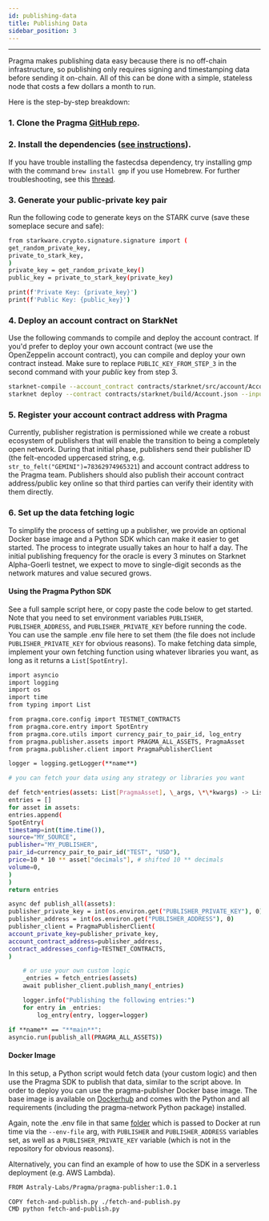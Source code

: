 ```yaml
---
id: publishing-data
title: Publishing Data
sidebar_position: 3
---
```


---

Pragma makes publishing data easy because there is no off-chain infrastructure, so publishing only requires signing and timestamping data before sending it on-chain. All of this can be done with a simple, stateless node that costs a few dollars a month to run.

Here is the step-by-step breakdown:

### 1. Clone the Pragma [GitHub repo](https://github.com/Astraly-Labs/Pragma).

### 2. Install the dependencies ([see instructions](https://github.com/Astraly-Labs/Pragma#setup)).

If you have trouble installing the fastecdsa dependency, try installing gmp with the command `brew install gmp` if you use Homebrew. For further troubleshooting, see this [thread](https://github.com/OpenZeppelin/nile/issues/22).

### 3. Generate your public-private key pair

Run the following code to generate keys on the STARK curve (save these someplace secure and safe):

```bash
from starkware.crypto.signature.signature import (
get_random_private_key,
private_to_stark_key,
)
private_key = get_random_private_key()
public_key = private_to_stark_key(private_key)

print(f'Private Key: {private_key}')
print(f'Public Key: {public_key}')
```

### 4. Deploy an account contract on StarkNet

Use the following commands to compile and deploy the account contract. If you'd prefer to deploy your own account contract (we use the OpenZeppelin account contract), you can compile and deploy your own contract instead. Make sure to replace `PUBLIC_KEY_FROM_STEP_3` in the second command with your _public_ key from step 3.

```bash
starknet-compile --account_contract contracts/starknet/src/account/Account.cairo --abi contracts/starknet/build/Account_abi.json --output contracts/starknet/build/Account.json --cairo_path contracts/starknet/src:contracts/starknet/lib
starknet deploy --contract contracts/starknet/build/Account.json --inputs <PUBLIC_KEY_FROM_STEP_3> --no_wallet --network alpha-goerli
```

### 5. Register your account contract address with Pragma

Currently, publisher registration is permissioned while we create a robust ecosystem of publishers that will enable the transition to being a completely open network. During that initial phase, publishers send their publisher ID (the felt-encoded uppercased string, e.g. `str_to_felt("GEMINI")=78362974965321`) and account contract address to the Pragma team. Publishers should also publish their account contract address/public key online so that third parties can verify their identity with them directly.

### 6. Set up the data fetching logic

To simplify the process of setting up a publisher, we provide an optional Docker base image and a Python SDK which can make it easier to get started. The process to integrate usually takes an hour to half a day.
The initial publishing frequency for the oracle is every 3 minutes on Starknet Alpha-Goerli testnet, we expect to move to single-digit seconds as the network matures and value secured grows.

#### Using the Pragma Python SDK

See a full sample script here, or copy paste the code below to get started. Note that you need to set environment variables `PUBLISHER`, `PUBLISHER_ADDRESS`, and `PUBLISHER_PRIVATE_KEY` before running the code. You can use the sample .env file here to set them (the file does not include `PUBLISHER_PRIVATE_KEY` for obvious reasons).
To make fetching data simple, implement your own fetching function using whatever libraries you want, as long as it returns a `List[SpotEntry]`.

```bash
import asyncio
import logging
import os
import time
from typing import List

from pragma.core.config import TESTNET_CONTRACTS
from pragma.core.entry import SpotEntry
from pragma.core.utils import currency_pair_to_pair_id, log_entry
from pragma.publisher.assets import PRAGMA_ALL_ASSETS, PragmaAsset
from pragma.publisher.client import PragmaPublisherClient

logger = logging.getLogger(**name**)

# you can fetch your data using any strategy or libraries you want

def fetch*entries(assets: List[PragmaAsset], \_args, \*\*kwargs) -> List[SpotEntry]:
entries = []
for asset in assets:
entries.append(
SpotEntry(
timestamp=int(time.time()),
source="MY_SOURCE",
publisher="MY_PUBLISHER",
pair_id=currency_pair_to_pair_id("TEST", "USD"),
price=10 * 10 ** asset["decimals"], # shifted 10 ** decimals
volume=0,
)
)
return entries

async def publish_all(assets):
publisher_private_key = int(os.environ.get("PUBLISHER_PRIVATE_KEY"), 0)
publisher_address = int(os.environ.get("PUBLISHER_ADDRESS"), 0)
publisher_client = PragmaPublisherClient(
account_private_key=publisher_private_key,
account_contract_address=publisher_address,
contract_addresses_config=TESTNET_CONTRACTS,
)

    # or use your own custom logic
    _entries = fetch_entries(assets)
    await publisher_client.publish_many(_entries)

    logger.info("Publishing the following entries:")
    for entry in _entries:
        log_entry(entry, logger=logger)

if **name** == "**main**":
asyncio.run(publish_all(PRAGMA_ALL_ASSETS))

```

#### Docker Image

In this setup, a Python script would fetch data (your custom logic) and then use the Pragma SDK to publish that data, similar to the script above. In order to deploy you can use the pragma-publisher Docker base image. The base image is available on [Dockerhub](https://hub.docker.com/r/astralylabs/pragma-publisher) and comes with the Python and all requirements (including the pragma-network Python package) installed.

Again, note the .env file in that same [folder](https://github.com/Astraly-Labs/Pragma/tree/master/stagecoach/jobs/publishers/publish-all) which is passed to Docker at run time via the `--env-file` arg, with `PUBLISHER` and `PUBLISHER_ADDRESS` variables set, as well as a `PUBLISHER_PRIVATE_KEY` variable (which is not in the repository for obvious reasons).

Alternatively, you can find an example of how to use the SDK in a serverless deployment (e.g. AWS Lambda).

```bash
FROM Astraly-Labs/Pragma/pragma-publisher:1.0.1

COPY fetch-and-publish.py ./fetch-and-publish.py
CMD python fetch-and-publish.py
```
